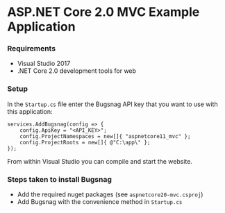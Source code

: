 ASP.NET Core 2.0 MVC Example Application
====

### Requirements

- Visual Studio 2017
- .NET Core 2.0 development tools for web

### Setup

In the `Startup.cs` file enter the Bugsnag API key that you want to use with
this application:

```
services.AddBugsnag(config => {
    config.ApiKey = "<API_KEY>";
    config.ProjectNamespaces = new[]{ "aspnetcore11_mvc" };
    config.ProjectRoots = new[]{ @"C:\app\" };
});
```

From within Visual Studio you can compile and start the website.

### Steps taken to install Bugsnag

- Add the required nuget packages (see `aspnetcore20-mvc.csproj`)
- Add Bugsnag with the convenience method in `Startup.cs`
